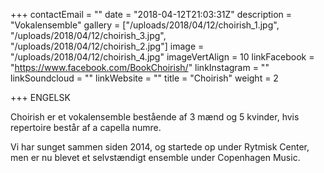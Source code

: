 +++
contactEmail = ""
date = "2018-04-12T21:03:31Z"
description = "Vokalensemble"
gallery = ["/uploads/2018/04/12/choirish_1.jpg", "/uploads/2018/04/12/choirish_3.jpg", "/uploads/2018/04/12/choirish_2.jpg"]
image = "/uploads/2018/04/12/choirish_4.jpg"
imageVertAlign = 10
linkFacebook = "https://www.facebook.com/BookChoirish/"
linkInstagram = ""
linkSoundcloud = ""
linkWebsite = ""
title = "Choirish"
weight = 2

+++
ENGELSK

Choirish er et vokalensemble bestående af 3 mænd og 5 kvinder, hvis repertoire består af a capella numre.

Vi har sunget sammen siden 2014, og startede op under Rytmisk Center, men er nu blevet et selvstændigt ensemble under Copenhagen Music.